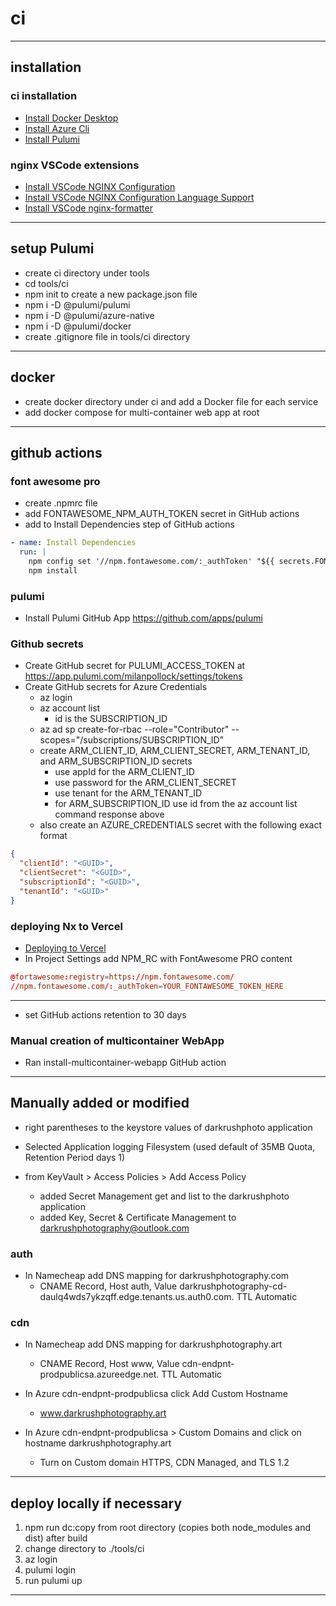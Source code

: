 # ci

---

## installation

### ci installation

- [Install Docker Desktop](https://docs.docker.com/desktop/#download-and-install)
- [Install Azure Cli](https://docs.microsoft.com/en-us/cli/azure/install-azure-cli-windows?tabs=azure-cli)
- [Install Pulumi](https://www.pulumi.com/docs/get-started/install/)

### nginx VSCode extensions

- [Install VSCode NGINX Configuration](https://marketplace.visualstudio.com/items?itemName=william-voyek.vscode-nginx)
- [Install VSCode NGINX Configuration Language Support](https://marketplace.visualstudio.com/items?itemName=ahmadalli.vscode-nginx-conf)
- [Install VSCode nginx-formatter](https://marketplace.visualstudio.com/items?itemName=raynigon.nginx-formatter)

---

## setup Pulumi

- create ci directory under tools
- cd tools/ci
- npm init to create a new package.json file
- npm i -D @pulumi/pulumi
- npm i -D @pulumi/azure-native
- npm i -D @pulumi/docker
- create .gitignore file in tools/ci directory

---

## docker

- create docker directory under ci and add a Docker file for each service
- add docker compose for multi-container web app at root

---

## github actions

### font awesome pro

- create .npmrc file
- add FONTAWESOME_NPM_AUTH_TOKEN secret in GitHub actions
- add to Install Dependencies step of GitHub actions

```yml
- name: Install Dependencies
  run: |
    npm config set '//npm.fontawesome.com/:_authToken' "${{ secrets.FONTAWESOME_NPM_AUTH_TOKEN }}"
    npm install
```

### pulumi

- Install Pulumi GitHub App <https://github.com/apps/pulumi>

### Github secrets

- Create GitHub secret for PULUMI_ACCESS_TOKEN at <https://app.pulumi.com/milanpollock/settings/tokens>
- Create GitHub secrets for Azure Credentials
  - az login
  - az account list
    - id is the SUBSCRIPTION_ID
  - az ad sp create-for-rbac --role="Contributor" --scopes="/subscriptions/SUBSCRIPTION_ID"
  - create ARM_CLIENT_ID, ARM_CLIENT_SECRET, ARM_TENANT_ID, and ARM_SUBSCRIPTION_ID secrets
    - use appId for the ARM_CLIENT_ID
    - use password for the ARM_CLIENT_SECRET
    - use tenant for the ARM_TENANT_ID
    - for ARM_SUBSCRIPTION_ID use id from the az account list command response above
  - also create an AZURE_CREDENTIALS secret with the following exact format

```json
{
  "clientId": "<GUID>",
  "clientSecret": "<GUID>",
  "subscriptionId": "<GUID>",
  "tenantId": "<GUID>"
}
```

### deploying Nx to Vercel

- [Deploying to Vercel](https://nx.dev/latest/react/guides/nextjs#deploying-to-vercel)
- In Project Settings add NPM_RC with FontAwesome PRO content

```rc
@fortawesome:registry=https://npm.fontawesome.com/
//npm.fontawesome.com/:_authToken=YOUR_FONTAWESOME_TOKEN_HERE
```

---

- set GitHub actions retention to 30 days

### Manual creation of multicontainer WebApp

- Ran install-multicontainer-webapp GitHub action

---

## Manually added or modified

- right parentheses to the keystore values of darkrushphoto application

- Selected Application logging Filesystem (used default of 35MB Quota, Retention Period days 1)
- from KeyVault > Access Policies > Add Access Policy
  - added Secret Management get and list to the darkrushphoto application
  - added Key, Secret & Certificate Management to darkrushphotography@outlook.com

### auth

- In Namecheap add DNS mapping for darkrushphotography.com
  - CNAME Record, Host auth, Value darkrushphotography-cd-daulq4wds7ykzqff.edge.tenants.us.auth0.com. TTL Automatic

### cdn

- In Namecheap add DNS mapping for darkrushphotography.art

  - CNAME Record, Host www, Value cdn-endpnt-prodpublicsa.azureedge.net. TTL Automatic

- In Azure cdn-endpnt-prodpublicsa click Add Custom Hostname

  - www.darkrushphotography.art

- In Azure cdn-endpnt-prodpublicsa > Custom Domains and click on hostname darkrushphotography.art
  - Turn on Custom domain HTTPS, CDN Managed, and TLS 1.2

---

## deploy locally if necessary

1. npm run dc:copy from root directory (copies both node_modules and dist) after build
2. change directory to ./tools/ci
3. az login
4. pulumi login
5. run pulumi up

---
